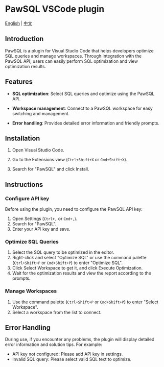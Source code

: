 # PawSQL VSCode plugin

[English](README.md) | [中文](README_zh-CN.md)

## Introduction

PawSQL is a plugin for Visual Studio Code that helps developers optimize SQL queries and manage workspaces. Through integration with the PawSQL API, users can easily perform SQL optimization and view optimization results.

## Features

- **SQL optimization**: Select SQL queries and optimize using the PawSQL API.

- **Workspace management**: Connect to a PawSQL workspace for easy switching and management.

- **Error handling**: Provides detailed error information and friendly prompts.

## Installation

1. Open Visual Studio Code.

2. Go to the Extensions view (`Ctrl+Shift+X` or `Cmd+Shift+X`).

3. Search for "PawSQL" and click Install.

## Instructions

### Configure API key

Before using the plugin, you need to configure the PawSQL API key:

1. Open Settings (`Ctrl+,` or `Cmd+,`).
2. Search for "PawSQL".
3. Enter your API key and save.

### Optimize SQL Queries

1. Select the SQL query to be optimized in the editor.
2. Right-click and select "Optimize SQL" or use the command palette (`Ctrl+Shift+P` or `Cmd+Shift+P`) to enter "Optimize SQL".
3. Click Select Workspace to get it, and click Execute Optimization.
3. Wait for the optimization results and view the report according to the prompts.

### Manage Workspaces

1. Use the command palette (`Ctrl+Shift+P` or `Cmd+Shift+P`) to enter "Select Workspace".
2. Select a workspace from the list to connect.

## Error Handling

During use, if you encounter any problems, the plugin will display detailed error information and solution tips. For example:

- API key not configured: Please add API key in settings.
- Invalid SQL query: Please select valid SQL text to optimize.